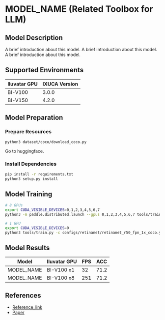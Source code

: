 # MODEL_NAME (Related Toolbox for LLM)

## Model Description

A brief introduction about this model.
A brief introduction about this model.
A brief introduction about this model.

## Supported Environments

| Iluvatar GPU | IXUCA Version |
|--------------|---------------|
| BI-V100      | 3.0.0         |
| BI-V150      | 4.2.0         |

## Model Preparation

### Prepare Resources

```bash
python3 dataset/coco/download_coco.py
```

Go to huggingface.

### Install Dependencies

```bash
pip install -r requirements.txt
python3 setup.py install
```

## Model Training

```bash
# 8 GPUs
export CUDA_VISIBLE_DEVICES=0,1,2,3,4,5,6,7
python3 -m paddle.distributed.launch --gpus 0,1,2,3,4,5,6,7 tools/train.py -c configs/retinanet/retinanet_r50_fpn_1x_coco.yml --eval

# 1 GPU
export CUDA_VISIBLE_DEVICES=0
python3 tools/train.py -c configs/retinanet/retinanet_r50_fpn_1x_coco.yml --eval
```

## Model Results

| Model      | Iluvatar GPU | FPS | ACC  |
|------------|--------------|-----|------|
| MODEL_NAME | BI-V100 x1   | 32  | 71.2 |
| MODEL_NAME | BI-V100 x8   | 251 | 71.2 |

## References

- [Reference_link](https://github.com/reference_repo/reference_repo)
- [Paper](Paper_link)

